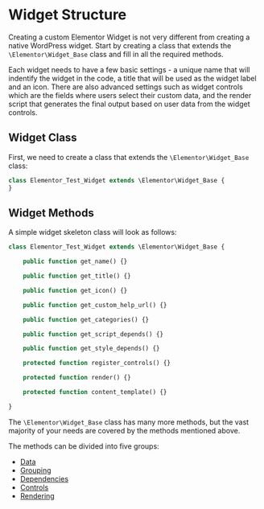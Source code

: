 # Widget Structure

Creating a custom Elementor Widget is not very different from creating a native WordPress widget. Start by creating a class that extends the `\Elementor\Widget_Base` class and fill in all the required methods.

Each widget needs to have a few basic settings - a unique name that will indentify the widget in the code, a title that will be used as the widget label and an icon. There are also advanced settings such as widget controls which are the fields where users select their custom data, and the render script that generates the final output based on user data from the widget controls.

## Widget Class

First, we need to create a class that extends the `\Elementor\Widget_Base` class:

```php
class Elementor_Test_Widget extends \Elementor\Widget_Base {
}
```

## Widget Methods

A simple widget skeleton class will look as follows:

```php
class Elementor_Test_Widget extends \Elementor\Widget_Base {

	public function get_name() {}

	public function get_title() {}

	public function get_icon() {}

	public function get_custom_help_url() {}

	public function get_categories() {}

	public function get_script_depends() {}

	public function get_style_depends() {}

	protected function register_controls() {}

	protected function render() {}

	protected function content_template() {}

}
```

The `\Elementor\Widget_Base` class has many more methods, but the vast majority of your needs are covered by the methods mentioned above.

The methods can be divided into five groups:

* [Data](./widget-data)
* [Grouping](./widget-categories)
* [Dependencies](./widget-dependencies)
* [Controls](./widget-controls)
* [Rendering](./widget-rendering)
